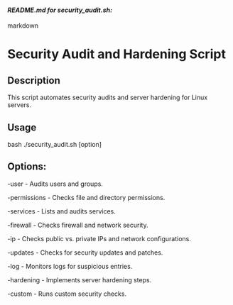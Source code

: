 #### *README.md for security_audit.sh:*

markdown
# Security Audit and Hardening Script

## Description
This script automates security audits and server hardening for Linux servers.

## Usage
bash
./security_audit.sh [option]

## Options:

-user - Audits users and groups.

-permissions - Checks file and directory permissions.

-services - Lists and audits services.

-firewall - Checks firewall and network security.

-ip - Checks public vs. private IPs and network configurations.

-updates - Checks for security updates and patches.

-log - Monitors logs for suspicious entries.

-hardening - Implements server hardening steps.

-custom - Runs custom security checks.
